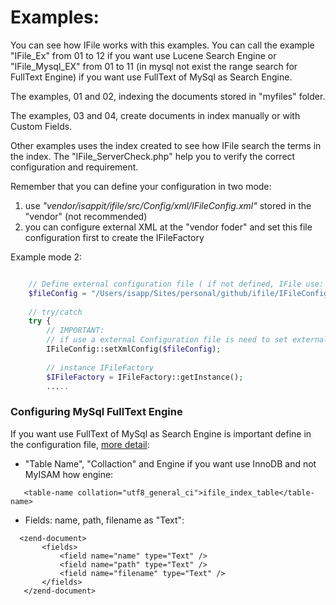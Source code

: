 Examples: 
=====================================================
You can see how IFile works with this examples. 
You can call the example "IFile_Ex" from 01 to 12 if you want use Lucene Search Engine or "IFile_Mysql_EX" from 01 to 11 (in mysql not exist the range search for FullText Engine) if you want use FullText of MySql as Search Engine.

The examples, 01 and 02, indexing the documents stored in "myfiles" folder.

The examples, 03 and 04, create documents in index manually or with Custom Fields.

Other examples uses the index created to see how IFile search the terms in the index. 
The "IFile_ServerCheck.php" help you to verify the correct configuration and requirement.   

Remember that you can define your configuration in two mode:
1. use _"vendor/isappit/ifile/src/Config/xml/IFileConfig.xml"_ stored in the "vendor" (not recommended)
2. you can configure external XML at the "vendor foder" and set this file configuration first to create the IFileFactory

Example mode 2:
```php

    // Define external configuration file ( if not defined, IFile use: src/Config/xml/IFileConfig.xml in vendor )
    $fileConfig = "/Users/isapp/Sites/personal/github/ifile/IFileConfigMySql.xml";
    
    // try/catch
    try {
    	// IMPORTANT: 
    	// if use a external Configuration file is need to set external configuration file first to instance IFileFactory
    	IFileConfig::setXmlConfig($fileConfig);
    	
    	// instance IFileFactory
    	$IFileFactory = IFileFactory::getInstance();
    	.....
```

### Configuring MySql FullText Engine

If you want use FullText of MySql as Search Engine is important define in the configuration file, [more detail](https://github.com/isappit/ifile/blob/master/src/Config/xml/README.md):
 - "Table Name", "Collaction" and Engine if you want use InnoDB and not MyISAM how engine:

 ```
 	<table-name collation="utf8_general_ci">ifile_index_table</table-name>
 ```
 - Fields: name, path, filename as "Text":
 
 ```
   <zend-document>
		<fields>			
			<field name="name" type="Text" />
			<field name="path" type="Text" />
			<field name="filename" type="Text" />			
		</fields>		
	</zend-document>
```